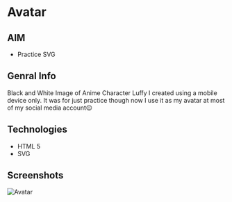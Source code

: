 # Avatar

## AIM
- Practice SVG

## Genral Info
Black and White Image of Anime Character Luffy I created using a mobile device only. It was for just practice though now I use it as my avatar at most of my social media account:wink:

## Technologies
- HTML 5
- SVG

## Screenshots
![Avatar](https://github.com/VAJRESH/avatarLuffy/blob/master/resources/avatar.PNG)
